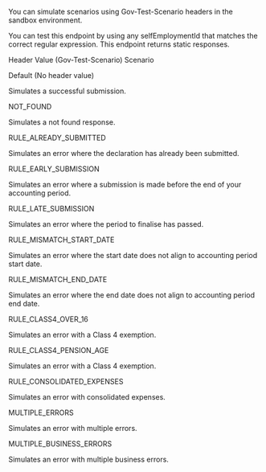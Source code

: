 <p>You can simulate scenarios using Gov-Test-Scenario headers in the sandbox environment.</p>
<p>You can test this endpoint by using any selfEmploymentId that matches the correct regular expression. This endpoint returns static responses.</p>
    <thead>
        <tr>
            <th>Header Value (Gov-Test-Scenario)</th>
            <th>Scenario</th>
        </tr>
    </thead>
    <tbody>
        <tr>
            <td><p>Default (No header value)</p></td>
            <td><p>Simulates a successful submission.</p></td>
        </tr>
        <tr>
            <td><p>NOT_FOUND</p></td>
            <td><p>Simulates a not found response.</p></td>
        </tr>
        <tr>
            <td><p>RULE_ALREADY_SUBMITTED</p></td>
            <td><p>Simulates an error where the declaration has already been submitted.</p></td>
        </tr>
        <tr>
            <td><p>RULE_EARLY_SUBMISSION</p></td>
            <td><p>Simulates an error where a submission is made before the end of your accounting period.</p></td>
        </tr>
        <tr>
            <td><p>RULE_LATE_SUBMISSION</p></td>
            <td><p>Simulates an error where the period to finalise has passed.</p></td>
        </tr>
        <tr>
            <td><p>RULE_MISMATCH_START_DATE</p></td>
            <td><p>Simulates an error where the start date does not align to accounting period start date.</p></td>
        </tr>
        <tr>
            <td><p>RULE_MISMATCH_END_DATE</p></td>
            <td><p>Simulates an error where the end date does not align to accounting period end date.</p></td>
        </tr>
        <tr>
            <td><p>RULE_CLASS4_OVER_16</p></td>
            <td><p>Simulates an error with a Class 4 exemption.</p></td>
        </tr>
        <tr>
            <td><p>RULE_CLASS4_PENSION_AGE</p></td>
            <td><p>Simulates an error with a Class 4 exemption.</p></td>
        </tr>
        <tr>
            <td><p>RULE_CONSOLIDATED_EXPENSES</p></td>
            <td><p>Simulates an error with consolidated expenses.</p></td>
        </tr>
        <tr>
            <td><p>MULTIPLE_ERRORS</p></td>
            <td><p>Simulates an error with multiple errors.</p></td>
        </tr>
        <tr>
            <td><p>MULTIPLE_BUSINESS_ERRORS</p></td>
            <td><p>Simulates an error with multiple business errors.</p></td>
        </tr>  
    </tbody>
</table>
